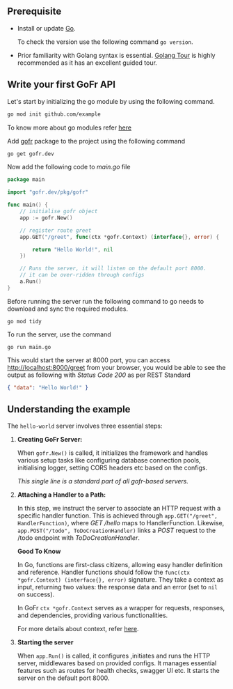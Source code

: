 ## Prerequisite

- Install or update [Go](https://go.dev/dl/).

  To check the version use the following command `go version`.

- Prior familiarity with Golang syntax is essential. [Golang Tour](https://tour.golang.org/) is highly recommended as it has an excellent guided tour.

## Write your first GoFr API

Let's start by initializing the go module by using the following command.

```bash
go mod init github.com/example
```

To know more about go modules refer [here](https://go.dev/ref/mod)

Add [gofr](https://github.com/gofr-dev/gofr) package to the project using the following command

```bash
go get gofr.dev
```

Now add the following code to _main.go_ file

```go
package main

import "gofr.dev/pkg/gofr"

func main() {
    // initialise gofr object
    app := gofr.New()

    // register route greet
    app.GET("/greet", func(ctx *gofr.Context) (interface{}, error) {

        return "Hello World!", nil
    })

    // Runs the server, it will listen on the default port 8000.
    // it can be over-ridden through configs
    a.Run()
}
```

Before running the server run the following command to go needs to download and sync the required modules.

`go mod tidy`

To run the server, use the command

`go run main.go`

This would start the server at 8000 port, you can access [http://localhost:8000/greet](http://localhost:8000/greet) from your browser, you would be able to see the output as following with _Status Code 200_ as per REST Standard

```json
{ "data": "Hello World!" }
```

## Understanding the example

The `hello-world` server involves three essential steps:

1. **Creating GoFr Server:**

   When `gofr.New()` is called, it initializes the framework and handles various setup tasks like configuring database connection pools, initialising logger, setting CORS headers etc based on the configs.

   _This single line is a standard part of all gofr-based servers._

2. **Attaching a Handler to a Path:**

   In this step, we instruct the server to associate an HTTP request with a specific handler function. This is achieved through `app.GET("/greet", HandlerFunction)`, where _GET /hello_ maps to HandlerFunction. Likewise, `app.POST("/todo", ToDoCreationHandler)` links a _POST_ request to the /todo endpoint with _ToDoCreationHandler_.

   **Good To Know**

   In Go, functions are first-class citizens, allowing easy handler definition and reference.
   Handler functions should follow the `func(ctx *gofr.Context) (interface{}, error)` signature.
   They take a context as input, returning two values: the response data and an error (set to `nil` on success).

   In GoFr `ctx *gofr.Context` serves as a wrapper for requests, responses, and dependencies, providing various functionalities.

   For more details about context, refer [here](/docs/v1/references/context).

3. **Starting the server**

   When `app.Run()` is called, it configures ,initiates and runs the HTTP server, middlewares based on provided configs. It manages essential features such as routes for health checks, swagger UI etc. It starts the server on the default port 8000.
